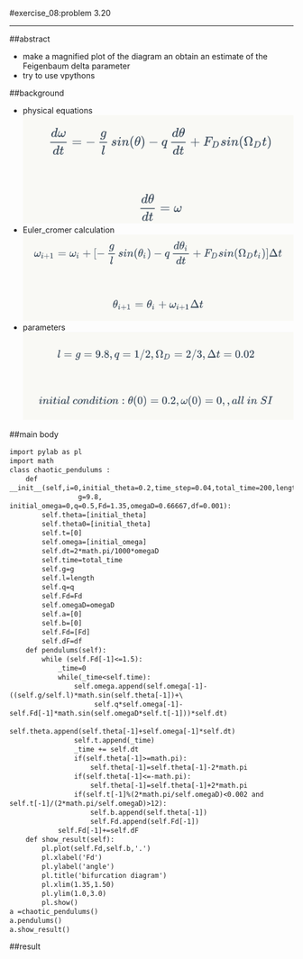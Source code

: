 #exercise_08:problem 3.20   
***
##abstract
 * make a magnified plot of the diagram an obtain an estimate of the Feigenbaum delta parameter   
 * try to use vpythons  

##background   
 * physical equations   
![](https://github.com/humorson/computational_physics_N2014301020037/blob/master/exercis_07/1.png)   
 * Euler_cromer calculation  
![](https://github.com/humorson/computational_physics_N2014301020037/blob/master/exercis_07/2.png)   
 * parameters   
![](https://github.com/humorson/computational_physics_N2014301020037/blob/master/exercis_07/3.png)   
   
##main body  
```   
import pylab as pl
import math
class chaotic_pendulums :
    def __init__(self,i=0,initial_theta=0.2,time_step=0.04,total_time=200,length=9.8,\
                 g=9.8, initial_omega=0,q=0.5,Fd=1.35,omegaD=0.66667,df=0.001):
        self.theta=[initial_theta]
        self.theta0=[initial_theta]
        self.t=[0]
        self.omega=[initial_omega]
        self.dt=2*math.pi/1000*omegaD
        self.time=total_time
        self.g=g 
        self.l=length
        self.q=q
        self.Fd=Fd
        self.omegaD=omegaD
        self.a=[0]
        self.b=[0]
        self.Fd=[Fd]
        self.dF=df
    def pendulums(self):
        while (self.Fd[-1]<=1.5):
            _time=0
            while(_time<self.time):
                self.omega.append(self.omega[-1]-((self.g/self.l)*math.sin(self.theta[-1])+\
                     self.q*self.omega[-1]-self.Fd[-1]*math.sin(self.omegaD*self.t[-1]))*self.dt)            
                self.theta.append(self.theta[-1]+self.omega[-1]*self.dt)
                self.t.append(_time)            
                _time += self.dt
                if(self.theta[-1]>=math.pi):
                    self.theta[-1]=self.theta[-1]-2*math.pi
                if(self.theta[-1]<=-math.pi):
                    self.theta[-1]=self.theta[-1]+2*math.pi 
                if(self.t[-1]%(2*math.pi/self.omegaD)<0.002 and self.t[-1]/(2*math.pi/self.omegaD)>12):
                    self.b.append(self.theta[-1])
                    self.Fd.append(self.Fd[-1])
            self.Fd[-1]+=self.dF
    def show_result(self):
        pl.plot(self.Fd,self.b,'.')
        pl.xlabel('Fd')
        pl.ylabel('angle')
        pl.title('bifurcation diagram')
        pl.xlim(1.35,1.50)
        pl.ylim(1.0,3.0)
        pl.show()        
a =chaotic_pendulums()
a.pendulums()
a.show_result()   
```  
##result  


